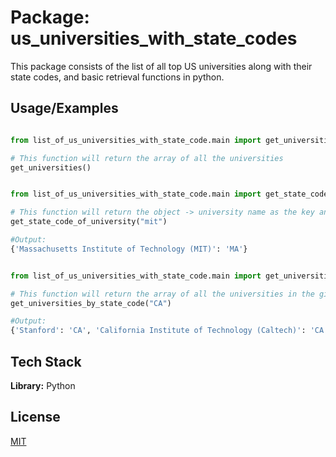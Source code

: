 # Package: us_universities_with_state_codes

This package consists of the list of all top US universities along with their state codes, and basic retrieval functions in python.


## Usage/Examples

```python

from list_of_us_universities_with_state_code.main import get_universities

# This function will return the array of all the universities
get_universities()
```

```python

from list_of_us_universities_with_state_code.main import get_state_code_of_university

# This function will return the object -> university name as the key and state code as value
get_state_code_of_university("mit")

#Output:
{'Massachusetts Institute of Technology (MIT)': 'MA'}
```

```python

from list_of_us_universities_with_state_code.main import get_universities_by_state_code

# This function will return the array of all the universities in the given state code
get_universities_by_state_code("CA")

#Output:
{'Stanford': 'CA', 'California Institute of Technology (Caltech)': 'CA', 'University of California, Berkeley (UC Berkeley)': 'CA', 'University of California, Los Angeles (UCLA)': 'CA', ...}
```

## Tech Stack

**Library:** Python


## License

[MIT](https://choosealicense.com/licenses/mit/)

